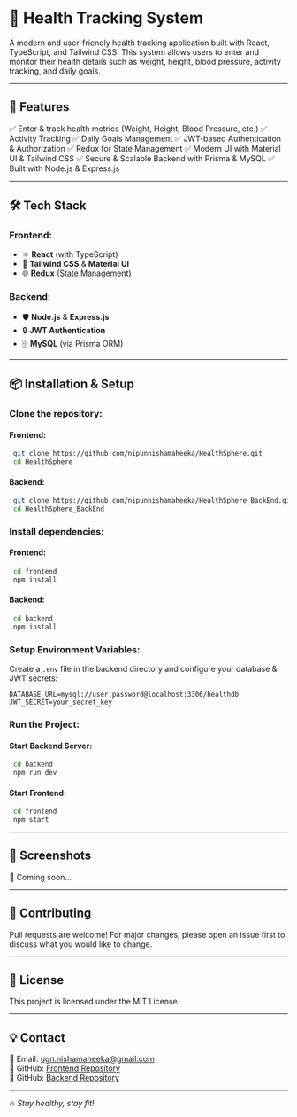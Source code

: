 # 🏥 Health Tracking System

A modern and user-friendly health tracking application built with React, TypeScript, and Tailwind CSS. This system allows users to enter and monitor their health details such as weight, height, blood pressure, activity tracking, and daily goals.

---

## 🚀 Features

✅ Enter & track health metrics (Weight, Height, Blood Pressure, etc.)
✅ Activity Tracking
✅ Daily Goals Management
✅ JWT-based Authentication & Authorization
✅ Redux for State Management
✅ Modern UI with Material UI & Tailwind CSS
✅ Secure & Scalable Backend with Prisma & MySQL
✅ Built with Node.js & Express.js

---

## 🛠 Tech Stack

### Frontend:
- ⚛️ **React** (with TypeScript)
- 🎨 **Tailwind CSS** & **Material UI**
- 🌐 **Redux** (State Management)

### Backend:
- 🛡️ **Node.js** & **Express.js**
- 🔒 **JWT Authentication**
- 🗄️ **MySQL** (via Prisma ORM)

---

## 📦 Installation & Setup

### Clone the repository:
#### Frontend:
```sh
 git clone https://github.com/nipunnishamaheeka/HealthSphere.git
 cd HealthSphere
```
#### Backend:
```sh
 git clone https://github.com/nipunnishamaheeka/HealthSphere_BackEnd.git
 cd HealthSphere_BackEnd
```

### Install dependencies:
#### Frontend:
```sh
 cd frontend
 npm install
```
#### Backend:
```sh
 cd backend
 npm install
```

### Setup Environment Variables:
Create a `.env` file in the backend directory and configure your database & JWT secrets:
```env
DATABASE_URL=mysql://user:password@localhost:3306/healthdb
JWT_SECRET=your_secret_key
```

### Run the Project:
#### Start Backend Server:
```sh
 cd backend
 npm run dev
```
#### Start Frontend:
```sh
 cd frontend
 npm start
```

---

## 📸 Screenshots
🚀 Coming soon...

---

## 🤝 Contributing
Pull requests are welcome! For major changes, please open an issue first to discuss what you would like to change.

---

## 📜 License
This project is licensed under the MIT License.

---

## 💡 Contact
📧 Email: ugn.nishamaheeka@gmail.com  
🔗 GitHub: [Frontend Repository](https://github.com/nipunnishamaheeka/HealthSphere)  
🔗 GitHub: [Backend Repository](https://github.com/nipunnishamaheeka/HealthSphere_BackEnd)

---

🔥 *Stay healthy, stay fit!*
